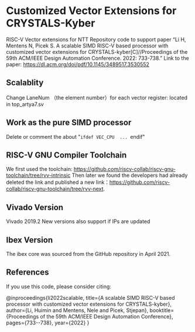 # Customized Vector Extensions for CRYSTALS-Kyber
RISC-V  Vector extensions for NTT
Repository code to support paper “Li H, Mentens N, Picek S. A scalable SIMD RISC-V based processor with customized vector extensions for CRYSTALS-kyber[C]//Proceedings of the 59th ACM/IEEE Design Automation Conference. 2022: 733-738.”
Link to the paper: https://dl.acm.org/doi/pdf/10.1145/3489517.3530552

## Scalablity
Change LaneNum （the element number）for each vector register: located in top_artya7.sv

## Work as the pure SIMD processor
Delete or comment the about "`ifdef VEC_CPU  ... `endif"

## RISC-V GNU Compiler Toolchain
We first used the toolchain: https://github.com/riscv-collab/riscv-gnu-toolchain/tree/rvv-intrinsic
Then later we found the developers had already deleted the link and published a new link：https://github.com/riscv-collab/riscv-gnu-toolchain/tree/rvv-next.

## Vivado Version
Vivado 2019.2
New versions also support if IPs are updated

## Ibex Version
The ibex core was sourced from the GitHub repository in April 2021.


## References

If you use this code, please consider citing:

@inproceedings{li2022scalable,
  title={A scalable SIMD RISC-V based processor with customized vector extensions for CRYSTALS-kyber},
  author={Li, Huimin and Mentens, Nele and Picek, Stjepan},
  booktitle={Proceedings of the 59th ACM/IEEE Design Automation Conference},
  pages={733--738},
  year={2022}
}
